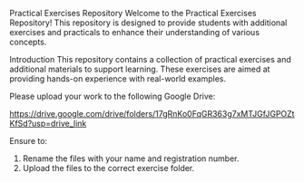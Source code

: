 Practical Exercises Repository
Welcome to the Practical Exercises Repository! This repository is designed to provide students with additional exercises and practicals to enhance their understanding of various concepts.

Introduction
This repository contains a collection of practical exercises and additional materials to support learning. These exercises are aimed at providing hands-on experience with real-world examples.


Please upload your work to the following Google Drive: 

https://drive.google.com/drive/folders/17gRnKo0FqGR363g7xMTJGfJGPOZtKfSd?usp=drive_link

Ensure to:
  1. Rename the files with your name and registration number.
  2. Upload the files to the correct exercise folder.
